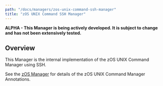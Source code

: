 ```yaml
---
path: "/docs/managers/zos-unix-command-ssh-manager"
title: "zOS UNIX Command SSH Manager"
---
```


**ALPHA - This Manager is being actively developed. It is subject to change and has not been extensively tested.**

## Overview
This Manager is the internal implementation of the zOS UNIX Command Manager using SSH. <p> See the <a href="../zos-manager">zOS Manager</a> for details of the zOS UNIX Command Manager Annotations.






